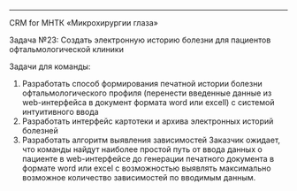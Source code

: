 
--------------------------------

CRM for МНТК «Микрохирургии глаза»

Задача №23: Создать электронную историю болезни для пациентов офтальмологической клиники

Задачи для команды:
1. Разработать способ формирования печатной истории болезни
офтальмологического профиля (перенести введенные данные из web-интерфейса в
документ формата word или excell) с системой интуитивного ввода
2. Разработать интерфейс картотеки и архива электронных историй болезней
3. Разработать алгоритм выявления зависимостей
Заказчик ожидает, что команды найдут наиболее простой путь от ввода данных о
пациенте в web-интерфейсе до генерации печатного документа в формате word
или excel с возможностью выявлять максимально возможное количество
зависимостей по вводимым данным.

